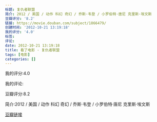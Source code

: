 ```yaml
---
标题: 复仇者联盟
简介: 2012 / 美国 / 动作 科幻 奇幻 / 乔斯·韦登 / 小罗伯特·唐尼 克里斯·埃文斯
豆瓣评分: '8.2'
链接: https://movie.douban.com/subject/1866479/
创建时间: '2012-10-21 13:19:18'
我的评分: '4.0'
标签:
评论:
date: 2012-10-21 13:19:18
title: 看了电影 - 复仇者联盟
tags: [电影]
categories: []
---
```


我的评分:4.0

我的评论:

豆瓣评分:8.2

简介:2012 / 美国 / 动作 科幻 奇幻 / 乔斯·韦登 / 小罗伯特·唐尼 克里斯·埃文斯

[豆瓣链接](https://movie.douban.com/subject/1866479/)

